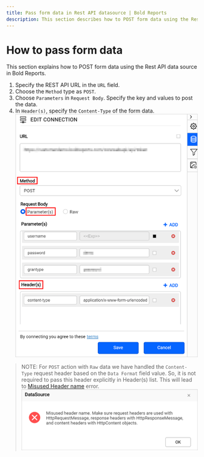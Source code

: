 ```yaml
---
title: Pass form data in Rest API datasource | Bold Reports
description: This section describes how to POST form data using the Rest API data source in Bold Reports Designer.
---
```


# How to pass form data

This section explains how to POST form data using the Rest API data source in Bold Reports.

1. Specify the REST API URL in the `URL` field.
2. Choose the `Method` type as `POST`.
3. Choose `Parameters` in `Request Body`. Specify the key and values to post the data.
4. In `Header(s)`, specify the `Content-Type` of the form data.
   ![POST form data](/static/assets/on-premise/images/report-designer/how-to/pass-form-data/post-with-parameters.png '#width=350px')

> NOTE: For `POST` action with `Raw` data we have handled the `Content-Type` request header based on the `Data Format` field value. So, it is not required to pass this header explicitly in Header(s) list. This will lead to [Misused Header name](./../pass-form-data-in-rest-api-data-source/) error.
![Misused header name error](/static/assets/on-premise/images/report-designer/how-to/pass-form-data/misused-header-error.png '#width=400px')
